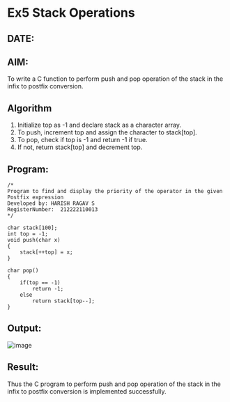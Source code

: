 # Ex5 Stack Operations
## DATE:
## AIM:
To write a C function to perform push and pop operation of the stack in the infix to postfix conversion.

## Algorithm
1. Initialize top as -1 and declare stack as a character array. 
2. To push, increment top and assign the character to stack[top]. 
3. To pop, check if top is -1 and return -1 if true. 
4. If not, return stack[top] and decrement top.  

## Program:
```
/*
Program to find and display the priority of the operator in the given Postfix expression
Developed by: HARISH RAGAV S
RegisterNumber:  212222110013
*/
 
char stack[100]; 
int top = -1; 
void push(char x) 
{ 
    stack[++top] = x; 
} 
 
char pop() 
{ 
    if(top == -1) 
        return -1; 
    else 
        return stack[top--]; 
}
```

## Output:
![image](https://github.com/user-attachments/assets/49cba1a6-9421-47cd-a84e-3118bf29135c)



## Result:
Thus the C program to perform push and pop operation of the stack in the infix to postfix conversion is implemented successfully.
